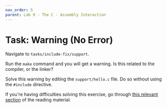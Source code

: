 ```yaml
---
nav_order: 5
parent: Lab 9 - The C - Assembly Interaction
---
```


# Task: Warning (No Error)

Navigate to `tasks/include-fix/support`.

Run the `make` command and you will get a warning. Is this related to the
compiler, or the linker?

Solve this warning by editing the `support/hello.c` file. Do so without using
the `#include` directive.

If you're having difficulties solving this exercise, go through
[this relevant section](../../reading/calling-convention.md) of the reading
material.

